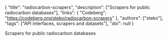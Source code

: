 {
  "title": "radiocarbon-scrapers",
  "description": ["Scrapers for public radiocarbon databases"],
  "links": {
    "Codeberg": "https://codeberg.org/steko/radiocarbon-scrapers"
  },
  "authors": ["steko"],
  "tags": ["API interfaces, scrapers and datasets"],
  "doi": null
}

<!-- Generated by csv2md.R – do not edit by hand -->

Scrapers for public radiocarbon databases